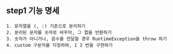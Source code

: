 ## step1 기능 명세

    1. 문자열을 (, :) 기준으로 분리하기
    2. 분리된 문자를 숫자로 바꾸어, 그 합을 반환하기
    3. 숫자가 아니거나, 음수를 전달할 경우 RuntimeException을 throw 하기
    4. custom 구분자를 지정하여, 1 2 번을 구현하기